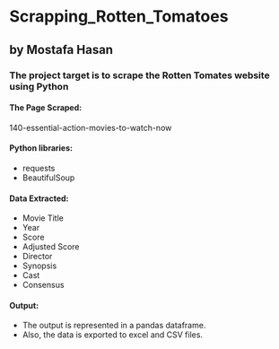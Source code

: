 # Scrapping_Rotten_Tomatoes
## by Mostafa Hasan

### The project target is to scrape the Rotten Tomates website using Python

#### The Page Scraped:
140-essential-action-movies-to-watch-now

#### Python libraries:
- requests
- BeautifulSoup

#### Data Extracted:
- Movie Title
- Year
- Score
- Adjusted Score
- Director
- Synopsis
- Cast
- Consensus


#### Output:
- The output is represented in a pandas dataframe.
- Also, the data is exported to excel and CSV files.
